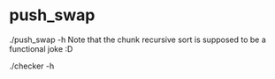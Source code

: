 # push_swap

./push_swap -h
Note that the chunk recursive sort is supposed to be a functional joke :D

./checker -h
